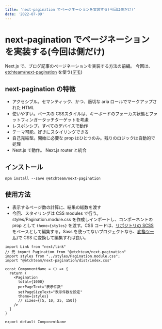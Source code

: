 ```yaml
---
title: 'next-pagination でページネーションを実装する(今回は側だけ)'
date: '2022-07-09'
---
```


# next-pagination でページネーションを実装する(今回は側だけ)

Next.js で、ブログ記事のページネーションを実装する方法の前編。
今回は、[etchteam/next-pagination](https://github.com/etchteam/next-pagination) を使う([デモ](https://etchteam.github.io/next-pagination/))

## next-pagination の特徴

* アクセシブル。セマンティック、かつ、適切な aria ロールでマークアップされた HTML
* 使いやすい。ベースの CSSスタイルは、キーボードのフォーカス状態とファットフィンガータッチターゲットを考慮
* レスポンシブ。すべてのデバイスで動作
* テーマ可能。好きにスタイリングできる
* 自己完結型。開始に必要な prop はひとつのみ。残りのロジックは自動的で処理
* Next.js で動作。 Next.js router と統合

## インストール

`npm install --save @etchteam/next-pagination`

## 使用方法

* 表示するページ数の計算に、結果の総数を渡す
* 今回、スタイリングは CSS modules で行う。styles/Pagination.module.css を作成しインポートし、コンポーネントの prop として `theme={styles}` を渡す。CSS コードは、[リポジトリの SCSS](https://github.com/etchteam/next-pagination/blob/master/src/index.module.scss) をベースとして編集する。Sass を使ってないプロジェクトなら、[変換ツール](https://www.sassmeister.com/))で CSS に変換して編集すれば良い。

```ComponentName.tsx
import Link from "next/link"
// 元 import Pagination from "@etchteam/next-pagination"
import styles from "../styles/Pagination.module.css";
import "@etchteam/next-pagination/dist/index.css"

const ComponentName = () => {
  return (
    <Pagination
      total={1000}
      perPageText="表示件数"
      setPageSizeText="表示件数を設定"
      theme={styles}
      // sizes={[5, 10, 25, 150]}
    />
  }
}

export default ComponentName
```